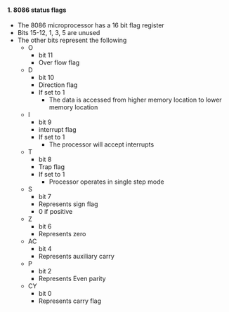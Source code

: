 
#### 1. 8086 status flags
- The 8086 microprocessor has a 16 bit flag register
- Bits 15-12, 1, 3, 5 are unused
- The other bits represent the following
	- O
		- bit 11
		- Over flow flag
	- D
		- bit 10
		- Direction flag
		- If set to 1
			- The data is accessed from higher memory location to lower memory location
	- I
		- bit 9
		- interrupt flag
		- If set to 1
			- The processor will accept interrupts
	- T
		- bit 8
		- Trap flag
		- If set to 1
			- Processor operates in single step mode
	- S
		- bit 7
		- Represents sign flag
		- 0 if positive
	- Z
		- bit 6
		- Represents zero  
	- AC
		- bit 4
		- Represents auxiliary carry
	- P
		- bit 2
		- Represents Even parity
	- CY
		- bit 0
		- Represents carry flag	